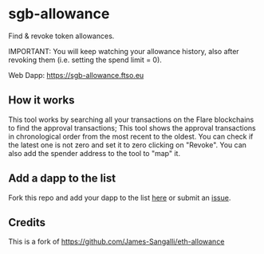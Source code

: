 # sgb-allowance
Find & revoke token allowances.

IMPORTANT: You will keep watching your allowance history, also after revoking them (i.e. setting the spend limit = 0).

Web Dapp: https://sgb-allowance.ftso.eu 

## How it works
This tool works by searching all your transactions on the Flare blockchains to find the approval transactions; 
This tool shows the  approval transactions in chronological order from the most recent to the oldest.
You can check if the latest one is not zero and set it to zero clicking on "Revoke".
You can also add the spender address to the tool to "map" it.

## Add a dapp to the list
Fork this repo and add your dapp to the list [here](https://github.com/ftso-eu/sgb-allowance/blob/master/src/helpers/dapps.js) or submit an [issue](https://github.com/ftso-eu/sgb-allowance/issues).

## Credits
This is a fork of https://github.com/James-Sangalli/eth-allowance
